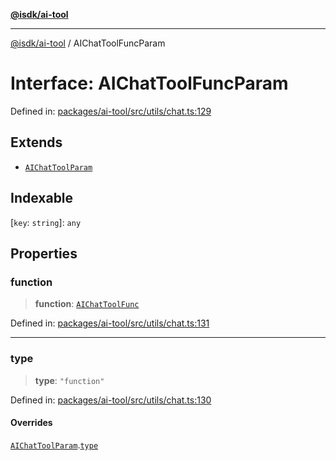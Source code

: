 [**@isdk/ai-tool**](../README.md)

***

[@isdk/ai-tool](../globals.md) / AIChatToolFuncParam

# Interface: AIChatToolFuncParam

Defined in: [packages/ai-tool/src/utils/chat.ts:129](https://github.com/isdk/ai-tool.js/blob/7135b3a67072644f21685b76900b7f351401749e/src/utils/chat.ts#L129)

## Extends

- [`AIChatToolParam`](AIChatToolParam.md)

## Indexable

\[`key`: `string`\]: `any`

## Properties

### function

> **function**: [`AIChatToolFunc`](AIChatToolFunc.md)

Defined in: [packages/ai-tool/src/utils/chat.ts:131](https://github.com/isdk/ai-tool.js/blob/7135b3a67072644f21685b76900b7f351401749e/src/utils/chat.ts#L131)

***

### type

> **type**: `"function"`

Defined in: [packages/ai-tool/src/utils/chat.ts:130](https://github.com/isdk/ai-tool.js/blob/7135b3a67072644f21685b76900b7f351401749e/src/utils/chat.ts#L130)

#### Overrides

[`AIChatToolParam`](AIChatToolParam.md).[`type`](AIChatToolParam.md#type)
